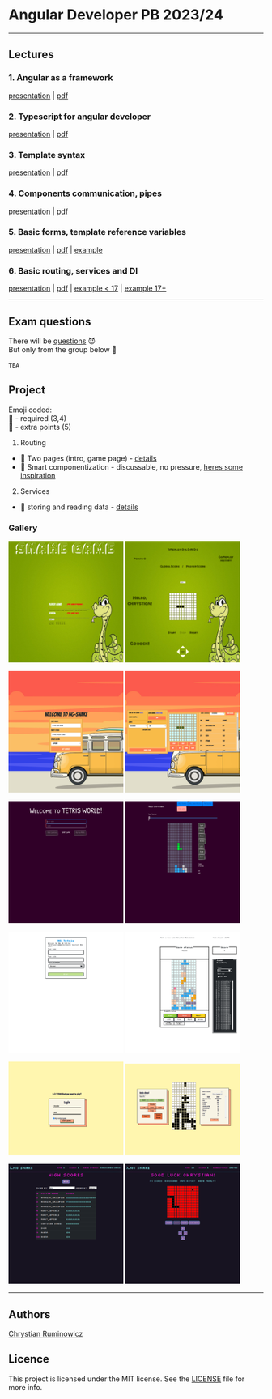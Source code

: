 # Angular Developer PB 2023/24

---
## Lectures
### 1. Angular as a framework
[presentation](https://edu.chrum.it/ng-dev-24/lecture_1.html) | [pdf](https://edu.chrum.it/ng-dev-24/pdfs/Angular_developer.lecture_1.pdf) 

### 2. Typescript for angular developer
[presentation](https://edu.chrum.it/ng-dev-24/lecture_2.html) | [pdf](https://edu.chrum.it/ng-dev-24/pdfs/Angular_developer.lecture_2.pdf)

### 3. Template syntax
[presentation](https://edu.chrum.it/ng-dev-24/lecture_3.html) | [pdf](https://edu.chrum.it/ng-dev-24/pdfs/Angular_developer.lecture_3.pdf)

### 4. Components communication, pipes
[presentation](https://edu.chrum.it/ng-dev-24/lecture_4.html) | [pdf](https://edu.chrum.it/ng-dev-24/pdfs/Angular_developer.lecture_4.pdf)

### 5. Basic forms, template reference variables
[presentation](https://edu.chrum.it/ng-dev-24/lecture_5.html) | [pdf](https://edu.chrum.it/ng-dev-24/pdfs/Angular_developer.lecture_5.pdf) | [example](https://stackblitz.com/edit/angular-age-verification-form)

### 6. Basic routing, services and DI
[presentation](https://edu.chrum.it/ng-dev-24/lecture_6.html) | [pdf](https://edu.chrum.it/ng-dev-24/pdfs/Angular_developer.lecture_6.pdf) | [example < 17](https://stackblitz.com/edit/angular-routing-and-services) | [example 17+](https://stackblitz.com/edit/angular17-routing-and-services)


---

## **Exam questions**

There will be [questions](https://github.com/sudheerj/angular-interview-questions) :smiling_imp:  
But only from the group below :angel:
```
TBA
```
## Project

Emoji coded:  
:pray: - required (3,4)  
:rocket: - extra points (5)

1. Routing
- :pray: Two pages (intro, game page) -  [details](https://edu.chrum.it/ng-dev-24/lecture_6.html#/0/7)
- :rocket: Smart componentization - discussable, no pressure, [heres some inspiration](https://edu.chrum.it/ng-dev-24/lecture_6.html#/0/7)
2. Services
- :pray: storing and reading data - [details](https://edu.chrum.it/ng-dev-24/lecture_6.html#/0/8)


### Gallery

<img src="imgs/1_intro.png" width="45%"></img> 
<img src="imgs/1_game.png" width="45%"></img> 

<img src="imgs/2_intro.png" width="45%"></img>
<img src="imgs/2_game.png" width="45%"></img>

<img src="imgs/3_intro.png" width="45%"></img>
<img src="imgs/3_game.png" width="45%"></img>

<img src="imgs/4_intro.png" width="45%"></img>
<img src="imgs/4_game.png" width="45%"></img>

<img src="imgs/5_intro.png" width="45%"></img>
<img src="imgs/5_game.png" width="45%"></img>

<img src="imgs/6_scores.png" width="45%"></img>
<img src="imgs/6_game.png" width="45%"></img>


---
  
## Authors

[Chrystian Ruminowicz](http://chrum.it)

## Licence

This project is licensed under the MIT license. See the [LICENSE](LICENSE) file for more info.

